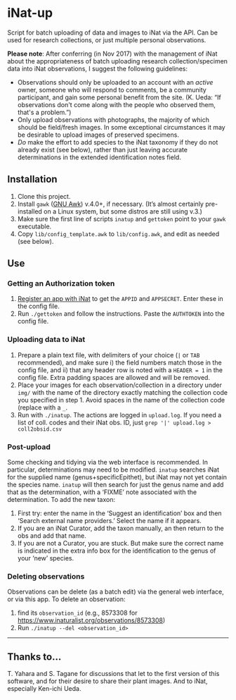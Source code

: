 # iNat-up

Script for batch uploading of data and images to iNat via the API. Can
be used for research collections, or just multiple personal
observations.

**Please note**: After conferring (in Nov 2017) with the management of
iNat about the appropriateness of batch uploading research
collection/specimen data into iNat observations, I suggest the
following guidelines:

 * Observations should only be uploaded to an account with an _active_
   owner, someone who will respond to comments, be a community
   participant, and gain some personal benefit from the
   site. (K. Ueda: “If observations don't come along with the people
   who observed them, that's a problem.”)
 * Only upload observations with photographs, the majority of which
   should be field/fresh images. In some exceptional circumstances it
   may be desirable to upload images of preserved specimens.
 * _Do_ make the effort to add species to the iNat taxonomy if they do
   not already exist (see below), rather than just leaving accurate
   determinations in the extended identification notes field.

## Installation

 1. Clone this project.
 2. Install `gawk` ([GNU Awk](https://www.gnu.org/software/gawk/))
    v.4.0+, if necessary. (It’s almost certainly pre-installed on a
    Linux system, but some distros are still using v.3.)
 3. Make sure the first line of scripts `inatup` and `gettoken` point to your
    `gawk` executable.
 4. Copy `lib/config_template.awk` to `lib/config.awk`, and edit as
    needed (see below). 

## Use

### Getting an Authorization token

 1. [Register an app with iNat](https://www.inaturalist.org/oauth/applications)
    to get the `APPID` and `APPSECRET`. Enter these in the config file.
 2. Run `./gettoken` and follow the instructions. Paste the `AUTHTOKEN` into 
    the config file.
 
### Uploading data to iNat

 1. Prepare a plain text file, with delimiters of your choice (`|` or
    `TAB` recommended), and make sure i) the field numbers match those
    in the config file, and ii) that any header row is noted with a
    `HEADER = 1` in the config file. Extra padding spaces are allowed
    and will be removed.
 2. Place your images for each observation/collection in a directory
    under `img/` with the name of the directory exactly matching the
    collection code you specified in step 1. Avoid spaces in the name
    of the collection code (replace with a `_`.
 3. Run with `./inatup`.  The actions are logged in `upload.log`. If
    you need a list of coll. codes and their iNat obs. ID, just `grep '|'
    upload.log > coll2obsid.csv`

### Post-upload 

Some checking and tidying via the web interface is recommended.  In
particular, determinations may need to be modified.  `inatup` searches
iNat for the supplied name (genus+specificEpithet), but iNat may not
yet contain the species name. `inatup` will then search for just the
genus name and add that as the determination, with a ‘FIXME’ note
associated with the determination. To add the new taxon:

 1. First try: enter
    the name in the ‘Suggest an identification’ box and then ‘Search
    external name providers.’ Select the name if it appears.
 2. If you are an iNat Curator, add the taxon manually, an then return
    to the obs and add that name.
 3. If you are not a Curator, you are stuck. But make sure the correct
    name is indicated in the extra info box for the identification to the
    genus of your ‘new’ species.

### Deleting observations 

Observations can be delete (as a batch edit) via the general web
interface, or via this app. To delete an observation:

 1. find its
    `observation_id` (e.g., 8573308 for
     <https://www.inaturalist.org/observations/8573308>)
 2. Run `./inatup --del <observation_id>`

----

## Thanks to...

T. Yahara and S. Tagane for discussions that let to the first version
of this software, and for their desire to share their plant
images. And to iNat, especially Ken-ichi Ueda.



